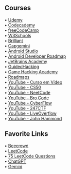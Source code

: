## Courses
• [Udemy](https://www.udemy.com/)  
• [Codecademy](https://www.codecademy.com/)  
• [freeCodeCamp](https://www.freecodecamp.org/)  
• [W3Schools](https://www.w3schools.com/)  
• [Brilliant](https://brilliant.org/)  
• [Capgemini](https://capgeminischool.brazilsouth.cloudapp.azure.com/)  
• [Android Studio](https://developer.android.com/courses/android-basics-compose/course?hl=pt-br)  
• [Android Developer Roadmap](https://trello.com/b/fsc44tYh/android-developer-roadmap)  
• [JetBrains Academy](https://www.jetbrains.com/pt-br/academy/)  
• [GuidedHacking](https://guidedhacking.com/)  
• [Game Hacking Academy](https://gamehacking.academy/)  
• [Roadmaps](https://roadmap.sh/)  
• [YouTube - Curso em Vídeo](https://www.youtube.com/@CursoemVideo)  
• [YouTube - CS50](https://www.youtube.com/@cs50)  
• [YouTube - NeetCode](https://www.youtube.com/@NeetCode)  
• [YouTube - Bro Code](https://www.youtube.com/@BroCodez)  
• [YouTube - CyberFlow](https://www.youtube.com/@CyberFlow10)  
• [YouTube - 247CTF](https://www.youtube.com/@247CTF)  
• [YouTube - LiveOverflow](https://www.youtube.com/@LiveOverflow)  
• [YouTube - John Hammond](https://www.youtube.com/@_JohnHammond)  

## Favorite Links
• [Beecrowd](https://judge.beecrowd.com/pt/login?redirect=%2Fpt)  
• [LeetCode](https://leetcode.com/)  
• [75 LeetCode Questions](https://leetcode.com/discuss/general-discussion/460599/blind-75-leetcode-questions)  
• [ChatGPT](https://chat.openai.com/)  
• [Gemini](https://gemini.google.com/app?hl=pt)
